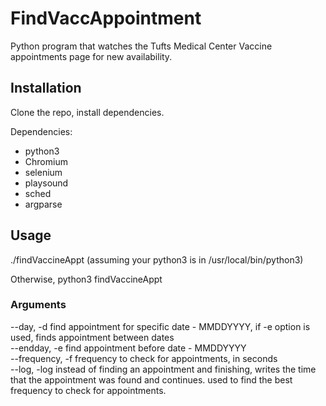 # FindVaccAppointment
    
Python program that watches the Tufts Medical Center Vaccine appointments page for new availability. 

## Installation
Clone the repo, install dependencies.

Dependencies:
- python3
- Chromium
- selenium
- playsound
- sched
- argparse

## Usage
./findVaccineAppt (assuming your python3 is in /usr/local/bin/python3)

Otherwise, python3 findVaccineAppt

### Arguments
--day, -d    find appointment for specific date - MMDDYYYY, if -e option is used, finds appointment between dates  
--endday, -e    find appointment before date - MMDDYYYY  
--frequency, -f    frequency to check for appointments, in seconds  
--log, -log   instead of finding an appointment and finishing, writes the time that the appointment was found and continues. used to find the best frequency to check for appointments.
